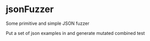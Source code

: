 jsonFuzzer
==========

Some primitive and simple JSON fuzzer

Put a set of json examples in and generate mutated combined test

